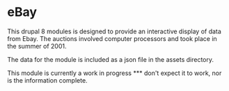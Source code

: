 # eBay
This drupal 8 modules is designed to provide an interactive display of data from Ebay. The auctions involved computer processors and took place in the summer of 2001.

The data for the module is included as a json file in the assets directory.

This module is currently a work in progress *** don't expect it to work, nor is the information complete.
